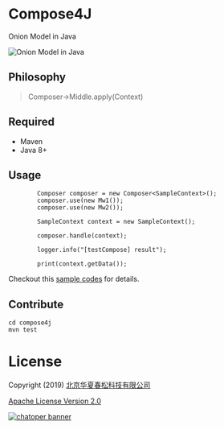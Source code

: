 # Compose4J

Onion Model in Java

![Onion Model in Java](https://user-images.githubusercontent.com/3538629/67161491-a115a780-f38d-11e9-9155-69e01397856c.png)

## Philosophy

> Composer->Middle.apply(Context)

## Required

* Maven
* Java 8+

## Usage

```
        Composer composer = new Composer<SampleContext>();
        composer.use(new Mw1());
        composer.use(new Mw2());

        SampleContext context = new SampleContext();

        composer.handle(context);

        logger.info("[testCompose] result");

        print(context.getData());
```

Checkout this [sample codes](https://github.com/chatopera/composer4j/blob/master/src/test/java/com/chatopera/compose4j/Compose4jTest.java) for details.


## Contribute

```
cd compose4j
mvn test
```


# License

Copyright (2019) <a href="https://www.chatopera.com/" target="_blank">北京华夏春松科技有限公司</a>

[Apache License Version 2.0](https://github.com/chatopera/compose4j/blob/master/LICENSE)

[![chatoper banner][co-banner-image]][co-url]

[co-banner-image]: https://user-images.githubusercontent.com/3538629/42383104-da925942-8168-11e8-8195-868d5fcec170.png
[co-url]: https://www.chatopera.com
